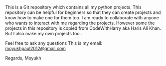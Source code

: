 This is a Git repository which contains all my python projects. This repository can be helpful for beginners so that they can create projects and know how to make one for them too.
I am ready to collaborate with anyone who wants to interact with me regarding the projects.
However some the projects in this repository is copied from CodeWithHarry aka Haris Ali Khan.
But I also make my own projects too .

Feel free to ask any questions
This is my email: moyukhpaul2012@gmail.com

Regards,
Moyukh

